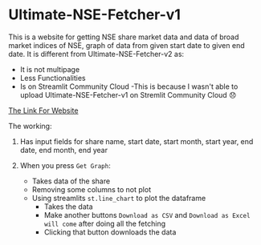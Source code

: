 # Ultimate-NSE-Fetcher-v1
This is a website for getting NSE share market data and data of broad market indices of NSE, graph of data from given start date to given end date. It is different from Ultimate-NSE-Fetcher-v2 as:
- It is not multipage
- Less Functionalities
- Is on Streamlit Community Cloud
  -This is because I wasn't able to upload Ultimate-NSE-Fetcher-v1 on Stremlit Community Cloud :disappointed:

[The Link For Website](https://ultimate-nse-fetcher.streamlit.app/)

The working:
1. Has input fields for share name, start date, start month, start year, end date, end month, end year

2. When you press `Get Graph`:
   - Takes data of the share
   - Removing some columns to not plot
   - Using streamlits `st.line_chart` to plot the dataframe
     - Takes the data
     - Make another buttons `Download as CSV` and `Download as Excel will come` after doing all the fetching
     - Clicking that button downloads the data

